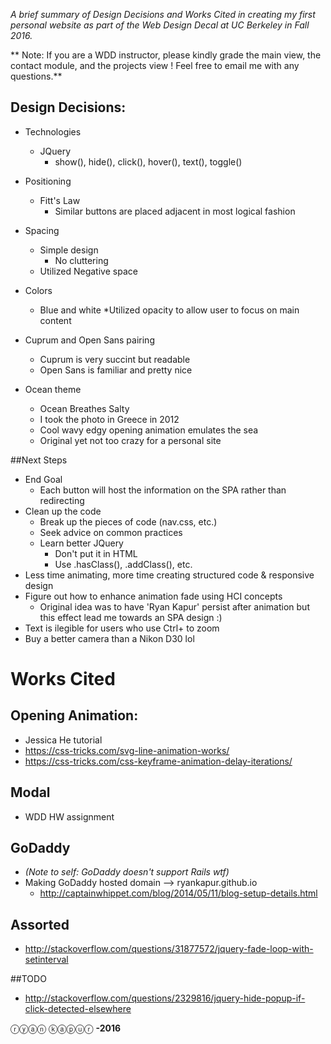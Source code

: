 
*A brief summary of Design Decisions and Works Cited in creating my first personal website as part of the Web Design Decal at UC Berkeley in Fall 2016.*

** Note: If you are a WDD instructor, please kindly grade the main view, the contact module, and the projects view ! Feel free to email me with any questions.**

## Design Decisions:
* Technologies
	* JQuery
		* show(), hide(), click(), hover(), text(), toggle()
* Positioning
	* Fitt's Law
		* Similar buttons are placed adjacent in most logical fashion

* Spacing
	* Simple design
		* No cluttering
	* Utilized Negative space

* Colors
	* Blue and white
	*Utilized opacity to allow user to focus on main content

* Cuprum and Open Sans pairing
	* Cuprum is very succint but readable
	* Open Sans is familiar and pretty nice
* Ocean theme
	* Ocean Breathes Salty
	* I took the photo in Greece in 2012
	* Cool wavy edgy opening animation emulates the sea
	* Original yet not too crazy for a personal site

##Next Steps
* End Goal
	* Each button will host the information on the SPA rather than redirecting
* Clean up the code
	* Break up the pieces of code (nav.css, etc.)
	* Seek advice on common practices
	* Learn better JQuery
		* Don't put it in HTML
		* Use .hasClass(), .addClass(), etc.
* Less time animating, more time creating structured code & responsive design
* Figure out how to enhance animation fade using HCI concepts
	* Original idea was to have 'Ryan Kapur' persist after animation but this effect lead me towards an SPA design :)
* Text is ilegible for users who use Ctrl+ to zoom
* Buy a better camera than a Nikon D30 lol


# Works Cited


## Opening Animation:
* Jessica He tutorial
* https://css-tricks.com/svg-line-animation-works/
* https://css-tricks.com/css-keyframe-animation-delay-iterations/

## Modal
* WDD HW assignment

## GoDaddy 
* *(Note to self: GoDaddy doesn't support Rails wtf)*
* Making GoDaddy hosted domain --> ryankapur.github.io
	* http://captainwhippet.com/blog/2014/05/11/blog-setup-details.html

## Assorted
* http://stackoverflow.com/questions/31877572/jquery-fade-loop-with-setinterval

##TODO
* http://stackoverflow.com/questions/2329816/jquery-hide-popup-if-click-detected-elsewhere


ⓡⓨⓐⓝ ⓚⓐⓟⓤⓡ **-2016**

